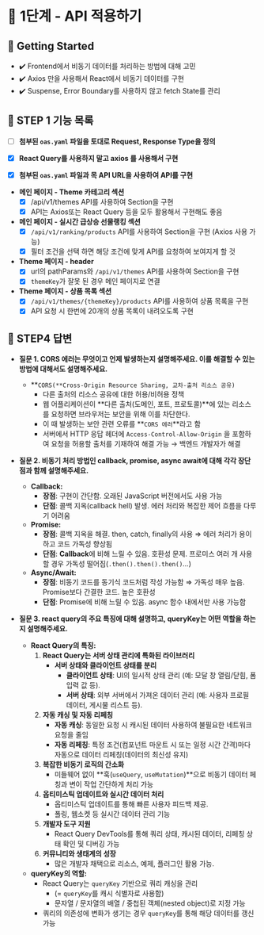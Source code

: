 # 🚀 1단계 - API 적용하기

## 🚀 Getting Started

- ✔️ Frontend에서 비동기 데이터를 처리하는 방법에 대해 고민
- ✔️ Axios 만을 사용해서 React에서 비동기 데이터를 구현
- ✔️ Suspense, Error Boundary를 사용하지 않고 fetch State를 관리

## 📝 STEP 1 기능 목록

- [ ] <b>첨부된 `oas.yaml` 파일을 토대로 Request, Response Type을 정의</b>

- [x] <b>React Query를 사용하지 말고 axios 를 사용해서 구현</b>

- [x] <b>첨부된 `oas.yaml` 파일과 목 API URL을 사용하여 API를 구현</b>

- <b>메인 페이지 - Theme 카테고리 섹션</b>
  - [x] /api/v1/themes API를 사용하여 Section을 구현
  - [x] API는 Axios또는 React Query 등을 모두 활용해서 구현해도 좋음
- <b>메인 페이지 - 실시간 급상승 선물랭킹 섹션</b>
  - [x] `/api/v1/ranking/products` API를 사용하여 Section을 구현 (Axios 사용 가능)
  - [x] 필터 조건을 선택 하면 해당 조건에 맞게 API를 요청하여 보여지게 할 것
- <b>Theme 페이지 - header</b>
  - [x] url의 pathParams와 `/api/v1/themes` API를 사용하여 Section을 구현
  - [x] `themeKey`가 잘못 된 경우 메인 페이지로 연결
- <b>Theme 페이지 - 상품 목록 섹션</b>
  - [x] `/api/v1/themes/{themeKey}/products` API를 사용하여 상품 목록을 구현
  - [x] API 요청 시 한번에 20개의 상품 목록이 내려오도록 구현

## 📝 STEP4 답변

- **질문 1. CORS 에러는 무엇이고 언제 발생하는지 설명해주세요. 이를 해결할 수 있는 방법에 대해서도 설명해주세요.**

  - **`CORS(**Cross-Origin Resource Sharing, 교차-출처 리소스 공유)`
    - 다른 출처의 리소스 공유에 대한 허용/비허용 정책
    - 웹 어플리케이션이 **다른 출처(도메인, 포트, 프로토콜)**에 있는 리소스를 요청하면 브라우저는 보안을 위해 이를 차단한다.
    - 이 때 발생하는 보안 관련 오류를 **`CORS 에러`**라고 함
    - 서버에서 HTTP 응답 헤더에 `Access-Control-Allow-Origin` 을 포함하여 요청을 허용할 출처를 기재하여 해결 가능 → 백엔드 개발자가 해결

- **질문 2. 비동기 처리 방법인 callback, promise, async await에 대해 각각 장단점과 함께 설명해주세요.**
  - **Callback:**
    - **장점**: 구현이 간단함. 오래된 JavaScript 버전에서도 사용 가능
    - **단점**: 콜백 지옥(callback hell) 발생. 에러 처리와 복잡한 제어 흐름을 다루기 어려움
  - **Promise:**
    - **장점**: 콜백 지옥을 해결. then, catch, finally의 사용 ⇒ 에러 처리가 용이하고 코드 가독성 향상됨
    - **단점**: **Callback**에 비해 느릴 수 있음. 호환성 문제. 프로미스 여러 개 사용할 경우 가독성 떨어짐(`.then().then().then()`…)
  - **Async/Await:**
    - **장점**: 비동기 코드를 동기식 코드처럼 작성 가능함 ⇒ 가독성 매우 높음. Promise보다 간결한 코드. 높은 호환성
    - **단점**: Promise에 비해 느릴 수 있음. async 함수 내에서만 사용 가능함
- **질문 3. react query의 주요 특징에 대해 설명하고, queryKey는 어떤 역할을 하는지 설명해주세요.**
  - **React Query의 특징:**
    1.  **React Query는 서버 상태 관리에 특화된 라이브러리**
        - **서버 상태와 클라이언트 상태를 분리**
          - **클라이언트 상태**: UI의 일시적 상태 관리 (예: 모달 창 열림/닫힘, 폼 입력 값 등).
          - **서버 상태**: 외부 서버에서 가져온 데이터 관리 (예: 사용자 프로필 데이터, 게시물 리스트 등).
    2.  **자동 캐싱 및 자동 리페칭**
        - **자동 캐싱**: 동일한 요청 시 캐시된 데이터 사용하여 불필요한 네트워크 요청을 줄임
        - **자동 리페칭**: 특정 조건(컴포넌트 마운트 시 또는 일정 시간 간격)마다 자동으로 데이터 리페칭(데이터의 최신성 유지)
    3.  **복잡한 비동기 로직의 간소화**
        - 미들웨어 없이 **훅(`useQuery`, `useMutation`)**으로 비동기 데이터 페칭과 변이 작업 간단하게 처리 가능
    4.  **옵티미스틱 업데이트와 실시간 데이터 처리**
        - 옵티미스틱 업데이트를 통해 빠른 사용자 피드백 제공.
        - 폴링, 웹소켓 등 실시간 데이터 관리 기능
    5.  **개발자 도구 지원**
        - React Query DevTools를 통해 쿼리 상태, 캐시된 데이터, 리페칭 상태 확인 및 디버깅 가능
    6.  **커뮤니티와 생태계의 성장**
        - 많은 개발자 채택으로 리소스, 예제, 플러그인 활용 가능.
  - **queryKey의 역할:**
    - React Query는 `queryKey` 기반으로 쿼리 캐싱을 관리
      - (= `queryKey`를 캐시 식별자로 사용함)
      - 문자열 / 문자열의 배열 / 중첩된 객체(nested object)로 지정 가능
    - 쿼리의 의존성에 변화가 생기는 경우 `queryKey`를 통해 해당 데이터를 갱신 가능
